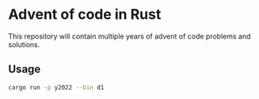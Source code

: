 # Advent of code in Rust

This repository will contain multiple years of advent of code problems and solutions.

## Usage

```sh
cargo run -p y2022 --bin d1
```

